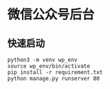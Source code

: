 # 微信公众号后台

## 快速启动

```shell
python3 -m venv wp_env
source wp_env/bin/activate
pip install -r requirement.txt 
python manage.py runserver 80
```
